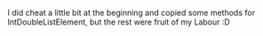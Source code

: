 I did cheat a little bit at the beginning and copied some methods for IntDoubleListElement, but the rest were fruit of my Labour :D
